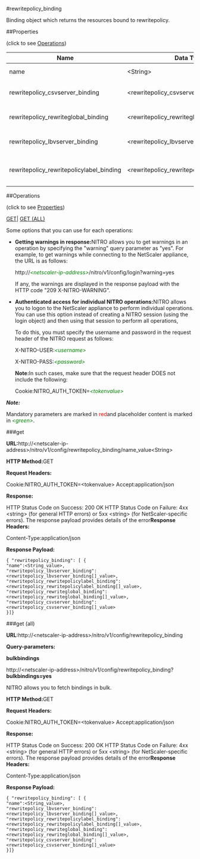 #rewritepolicy_binding

Binding object which returns the resources bound to rewritepolicy.


##Properties 
<span>(click to see [Operations](#opera))</span>


<table><thead><tr><th>Name</th><th>Data Type</th><th>Permissions</th><th>Description</th></tr></thead><tbody><tr><td>name</td><td>&lt;String></td><td>Read-write</td><td>Name of the rewrite policy.</td></tr><tr><td>rewritepolicy_csvserver_binding</td><td>&lt;rewritepolicy_csvserver_binding[]></td><td>Read-only</td><td>csvserver that can be bound to rewritepolicy.</td></tr><tr><td>rewritepolicy_rewriteglobal_binding</td><td>&lt;rewritepolicy_rewriteglobal_binding[]></td><td>Read-only</td><td>rewriteglobal that can be bound to rewritepolicy.</td></tr><tr><td>rewritepolicy_lbvserver_binding</td><td>&lt;rewritepolicy_lbvserver_binding[]></td><td>Read-only</td><td>lbvserver that can be bound to rewritepolicy.</td></tr><tr><td>rewritepolicy_rewritepolicylabel_binding</td><td>&lt;rewritepolicy_rewritepolicylabel_binding[]></td><td>Read-only</td><td>rewritepolicylabel that can be bound to rewritepolicy.</td></tr></tbody></table>
##Operations 
<span>(click to see [Properties](#prope))</span>


[GET]()| [GET (ALL)](#get-)


Some options that you can use for each operations:
<ul><li><p><b>Getting warnings in response:</b>NITRO allows you to get warnings in an operation by specifying the "warning" query parameter as "yes". For example, to get warnings while connecting to the NetScaler appliance, the URL is as follows:</p><p>http://<span style="color:green;font-style:italic;">&lt;netscaler-ip-address&gt;</span>/nitro/v1/config/login?warning=yes</p><p>If any, the warnings are displayed in the response payload with the HTTP code "209 X-NITRO-WARNING".</p></li><li><p><b>Authenticated access for individual NITRO operations:</b>NITRO allows you to logon to the NetScaler appliance to perform individual operations. You can use this option instead of creating a NITRO session (using the login object) and then using that session to perform all operations,</p><p>To do this, you must specify the username and password in the request header of the NITRO request as follows:</p><p>X-NITRO-USER:<span style="color:green;font-style:italic;">&lt;username&gt;</span></p><p>X-NITRO-PASS:<span style="color:green;font-style:italic;">&lt;password&gt;</span></p><p><b>Note:</b>In such cases, make sure that the request header DOES not include the following:</p><p>Cookie:NITRO_AUTH_TOKEN=<span style="color:green;font-style:italic;">&lt;tokenvalue&gt;</span></p></li></ul>



***Note:*** 
Mandatory parameters are marked in <span style="color:#FF0000;">red</span>and placeholder content is marked in <span style="color:green;font-style:italic">&lt;green&gt;</span>.

###get



<b>URL:</b>http://&lt;netscaler-ip-address&gt;/nitro/v1/config/rewritepolicy_binding/name_value&lt;String&gt;
<b>HTTP Method:</b>GET
<b>Request Headers:</b>

Cookie:NITRO_AUTH_TOKEN=&lt;tokenvalue&gt;Accept:application/json

<b>Response:</b>
HTTP Status Code on Success: 200 OKHTTP Status Code on Failure: 4xx &lt;string&gt; (for general HTTP errors) or 5xx &lt;string&gt; (for NetScaler-specific errors). The response payload provides details of the error<b>Response Headers:</b>

Content-Type:application/json

<b>Response Payload: </b>```{ "rewritepolicy_binding": [ {"name":<String_value>,"rewritepolicy_lbvserver_binding":<rewritepolicy_lbvserver_binding[]_value>,"rewritepolicy_rewritepolicylabel_binding":<rewritepolicy_rewritepolicylabel_binding[]_value>,"rewritepolicy_rewriteglobal_binding":<rewritepolicy_rewriteglobal_binding[]_value>,"rewritepolicy_csvserver_binding":<rewritepolicy_csvserver_binding[]_value>}]}```



###get (all)



<b>URL:</b>http://&lt;netscaler-ip-address&gt;/nitro/v1/config/rewritepolicy_binding
<b>Query-parameters:</b>
<b>bulkbindings</b>
http://&lt;netscaler-ip-address&gt;/nitro/v1/config/rewritepolicy_binding?<b>bulkbindings=yes</b>
NITRO allows you to fetch bindings in bulk.



<b>HTTP Method:</b>GET
<b>Request Headers:</b>

Cookie:NITRO_AUTH_TOKEN=&lt;tokenvalue&gt;Accept:application/json

<b>Response:</b>
HTTP Status Code on Success: 200 OKHTTP Status Code on Failure: 4xx &lt;string&gt; (for general HTTP errors) or 5xx &lt;string&gt; (for NetScaler-specific errors). The response payload provides details of the error<b>Response Headers:</b>

Content-Type:application/json

<b>Response Payload: </b>```{ "rewritepolicy_binding": [ {"name":<String_value>,"rewritepolicy_lbvserver_binding":<rewritepolicy_lbvserver_binding[]_value>,"rewritepolicy_rewritepolicylabel_binding":<rewritepolicy_rewritepolicylabel_binding[]_value>,"rewritepolicy_rewriteglobal_binding":<rewritepolicy_rewriteglobal_binding[]_value>,"rewritepolicy_csvserver_binding":<rewritepolicy_csvserver_binding[]_value>}]}```



